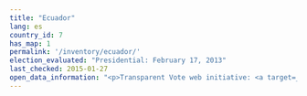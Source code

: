 ```yaml
---
title: "Ecuador"
lang: es
country_id: 7
has_map: 1
permalink: '/inventory/ecuador/'
election_evaluated: "Presidential: February 17, 2013"
last_checked: 2015-01-27
open_data_information: "<p>Transparent Vote web initiative: <a target=_blank href=http://vototransparente.ec/>http://vototransparente.ec/</a> (focus on 2014 sectional elections)</p>"
---
```

